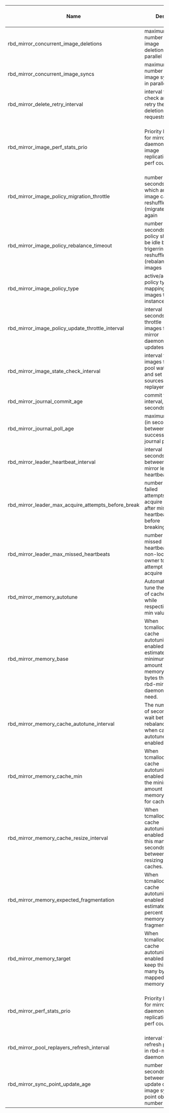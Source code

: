 | Name | Desc | Level | Type | non-Daemon Default | Daemon Default | Min | Max | Valid Values | verbatim | See also | Flags | Services | Validator | Long Desc | Tags |
| --- | --- | --- | --- | --- | --- | --- | --- | --- | --- | --- | --- | --- | --- | --- | --- |
| <span id="SP_rbd_mirror_concurrent_image_deletions">rbd_mirror_concurrent_image_deletions</span> |  maximum number of image deletions in parallel | Advanced | Uint | 1 |  | 1 |  |  |  |  |  | rbd-mirror |  |  |  |
| <span id="SP_rbd_mirror_concurrent_image_syncs">rbd_mirror_concurrent_image_syncs</span> |  maximum number of image syncs in parallel | Advanced | Uint | 5 |  |  |  |  |  |  |  | rbd-mirror |  |  |  |
| <span id="SP_rbd_mirror_delete_retry_interval">rbd_mirror_delete_retry_interval</span> |  interval to check and retry the failed deletion requests | Advanced | Float | 30 |  |  |  |  |  |  |  | rbd-mirror |  |  |  |
| <span id="SP_rbd_mirror_image_perf_stats_prio">rbd_mirror_image_perf_stats_prio</span> |  Priority level for mirror daemon per-image replication perf counters | Advanced | Int | 5 |  | 0 | 11 |  |  |  |  | rbd-mirror |  | The daemon will send per-image perf counter data to the manager daemon if the priority is not lower than mgr_stats_threshold. |  |
| <span id="SP_rbd_mirror_image_policy_migration_throttle">rbd_mirror_image_policy_migration_throttle</span> |  number of seconds after which an image can be reshuffled (migrated) again | Advanced | Uint | 300 |  |  |  |  |  |  |  | rbd-mirror |  |  |  |
| <span id="SP_rbd_mirror_image_policy_rebalance_timeout">rbd_mirror_image_policy_rebalance_timeout</span> |  number of seconds policy should be idle before trigerring reshuffle (rebalance) of images | Advanced | Float | 0 |  |  |  |  |  |  |  | rbd-mirror |  |  |  |
| <span id="SP_rbd_mirror_image_policy_type">rbd_mirror_image_policy_type</span> |  active/active policy type for mapping images to instances | Advanced | Str | simple |  |  |  | ["none", "simple"] |  |  |  | rbd-mirror |  |  |  |
| <span id="SP_rbd_mirror_image_policy_update_throttle_interval">rbd_mirror_image_policy_update_throttle_interval</span> |  interval (in seconds) to throttle images for mirror daemon peer updates | Advanced | Float | 1 |  | 1 |  |  |  |  |  | rbd-mirror |  |  |  |
| <span id="SP_rbd_mirror_image_state_check_interval">rbd_mirror_image_state_check_interval</span> |  interval to get images from pool watcher and set sources in replayer | Advanced | Uint | 30 |  | 1 |  |  |  |  |  | rbd-mirror |  |  |  |
| <span id="SP_rbd_mirror_journal_commit_age">rbd_mirror_journal_commit_age</span> |  commit time interval, seconds | Advanced | Float | 5 |  |  |  |  |  |  |  | rbd-mirror |  |  |  |
| <span id="SP_rbd_mirror_journal_poll_age">rbd_mirror_journal_poll_age</span> |  maximum age (in seconds) between successive journal polls | Advanced | Float | 5 |  |  |  |  |  |  |  | rbd-mirror |  |  |  |
| <span id="SP_rbd_mirror_leader_heartbeat_interval">rbd_mirror_leader_heartbeat_interval</span> |  interval (in seconds) between mirror leader heartbeats | Advanced | Uint | 5 |  | 1 |  |  |  |  |  | rbd-mirror |  |  |  |
| <span id="SP_rbd_mirror_leader_max_acquire_attempts_before_break">rbd_mirror_leader_max_acquire_attempts_before_break</span> |  number of failed attempts to acquire lock after missing heartbeats before breaking lock | Advanced | Uint | 3 |  |  |  |  |  |  |  | rbd-mirror |  |  |  |
| <span id="SP_rbd_mirror_leader_max_missed_heartbeats">rbd_mirror_leader_max_missed_heartbeats</span> |  number of missed heartbeats for non-lock owner to attempt to acquire lock | Advanced | Uint | 2 |  |  |  |  |  |  |  | rbd-mirror |  |  |  |
| <span id="SP_rbd_mirror_memory_autotune">rbd_mirror_memory_autotune</span> |  Automatically tune the ratio of caches while respecting min values. | Dev | Bool | True |  |  |  |  |  | [[rbd_mirror_memory_target](./rbd-mirror/rbd.md#SP_rbd_mirror_memory_target)] |  | rbd-mirror |  |  |  |
| <span id="SP_rbd_mirror_memory_base">rbd_mirror_memory_base</span> |  When tcmalloc and cache autotuning is enabled, estimate the minimum amount of memory in bytes the rbd-mirror daemon will need. | Dev | Size | 768_M |  |  |  |  |  | [[rbd_mirror_memory_autotune](./rbd-mirror/rbd.md#SP_rbd_mirror_memory_autotune)] |  | rbd-mirror |  |  |  |
| <span id="SP_rbd_mirror_memory_cache_autotune_interval">rbd_mirror_memory_cache_autotune_interval</span> |  The number of seconds to wait between rebalances when cache autotune is enabled. | Dev | Float | 30 |  |  |  |  |  | [[rbd_mirror_memory_autotune](./rbd-mirror/rbd.md#SP_rbd_mirror_memory_autotune)] |  | rbd-mirror |  |  |  |
| <span id="SP_rbd_mirror_memory_cache_min">rbd_mirror_memory_cache_min</span> |  When tcmalloc and cache autotuning is enabled, set the minimum amount of memory used for cache. | Dev | Size | 128_M |  |  |  |  |  | [[rbd_mirror_memory_autotune](./rbd-mirror/rbd.md#SP_rbd_mirror_memory_autotune)] |  | rbd-mirror |  |  |  |
| <span id="SP_rbd_mirror_memory_cache_resize_interval">rbd_mirror_memory_cache_resize_interval</span> |  When tcmalloc and cache autotuning is enabled, wait this many seconds between resizing caches. | Dev | Float | 5 |  |  |  |  |  | [[rbd_mirror_memory_autotune](./rbd-mirror/rbd.md#SP_rbd_mirror_memory_autotune)] |  | rbd-mirror |  |  |  |
| <span id="SP_rbd_mirror_memory_expected_fragmentation">rbd_mirror_memory_expected_fragmentation</span> |  When tcmalloc and cache autotuning is enabled, estimate the percent of memory fragmentation. | Dev | Float | 0.15 |  | 0 | 1 |  |  | [[rbd_mirror_memory_autotune](./rbd-mirror/rbd.md#SP_rbd_mirror_memory_autotune)] |  | rbd-mirror |  |  |  |
| <span id="SP_rbd_mirror_memory_target">rbd_mirror_memory_target</span> |  When tcmalloc and cache autotuning is enabled, try to keep this many bytes mapped in memory. | Basic | Size | 4_G |  |  |  |  |  | [[rbd_mirror_memory_autotune](./rbd-mirror/rbd.md#SP_rbd_mirror_memory_autotune)] |  | rbd-mirror |  |  |  |
| <span id="SP_rbd_mirror_perf_stats_prio">rbd_mirror_perf_stats_prio</span> |  Priority level for mirror daemon replication perf counters | Advanced | Int | 5 |  | 0 | 11 |  |  |  |  | rbd-mirror |  | The daemon will send perf counter data to the manager daemon if the priority is not lower than mgr_stats_threshold. |  |
| <span id="SP_rbd_mirror_pool_replayers_refresh_interval">rbd_mirror_pool_replayers_refresh_interval</span> |  interval to refresh peers in rbd-mirror daemon | Advanced | Uint | 30 |  |  |  |  |  |  |  | rbd-mirror |  |  |  |
| <span id="SP_rbd_mirror_sync_point_update_age">rbd_mirror_sync_point_update_age</span> |  number of seconds between each update of the image sync point object number | Advanced | Float | 30 |  |  |  |  |  |  |  | rbd-mirror |  |  |  |
